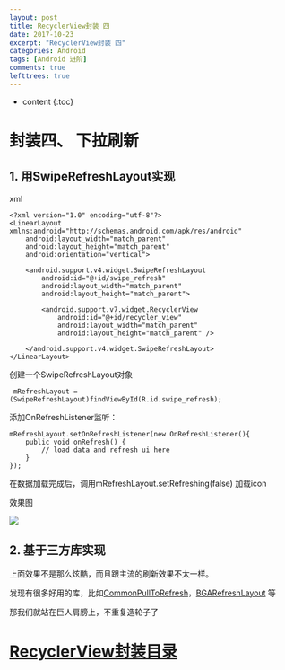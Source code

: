 ```yaml
---
layout: post
title: RecyclerView封装 四
date: 2017-10-23
excerpt: "RecyclerView封装 四"
categories: Android
tags: [Android 进阶]
comments: true
lefttrees: true
---
```


* content
{:toc}



# 封装四、 下拉刷新

## 1. 用SwipeRefreshLayout实现

xml

    <?xml version="1.0" encoding="utf-8"?>
    <LinearLayout xmlns:android="http://schemas.android.com/apk/res/android"
        android:layout_width="match_parent"
        android:layout_height="match_parent"
        android:orientation="vertical">
    
        <android.support.v4.widget.SwipeRefreshLayout
            android:id="@+id/swipe_refresh"
            android:layout_width="match_parent"
            android:layout_height="match_parent">
    
            <android.support.v7.widget.RecyclerView
                android:id="@+id/recycler_view"
                android:layout_width="match_parent"
                android:layout_height="match_parent" />
    
        </android.support.v4.widget.SwipeRefreshLayout>
    </LinearLayout>


创建一个SwipeRefreshLayout对象

     mRefreshLayout = (SwipeRefreshLayout)findViewById(R.id.swipe_refresh);
    
添加OnRefreshListener监听：

    mRefreshLayout.setOnRefreshListener(new OnRefreshListener(){
        public void onRefresh() {
            // load data and refresh ui here
        }
    });
    
在数据加载完成后，调用mRefreshLayout.setRefreshing(false) 加载icon

效果图
 
![](https://i.imgur.com/heGhSkj.jpg)


## 2. 基于三方库实现

上面效果不是那么炫酷，而且跟主流的刷新效果不太一样。

发现有很多好用的库，比如[CommonPullToRefresh](https://github.com/Chanven/CommonPullToRefresh)，[BGARefreshLayout](https://github.com/bingoogolapple/BGARefreshLayout-Android) 等

那我们就站在巨人肩膀上，不重复造轮子了


# [RecyclerView封装目录](http://vivianking6855.github.io/2018/02/24/RecyclerView-Advance-index/)
